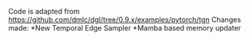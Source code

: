 Code is adapted from https://github.com/dmlc/dgl/tree/0.9.x/examples/pytorch/tgn
Changes made: 
*New Temporal Edge Sampler
*Mamba based memory updater
